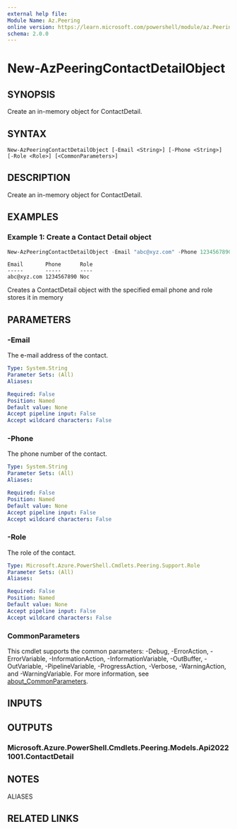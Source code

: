 ```yaml
---
external help file:
Module Name: Az.Peering
online version: https://learn.microsoft.com/powershell/module/az.Peering/new-AzPeeringContactDetailObject
schema: 2.0.0
---
```


# New-AzPeeringContactDetailObject

## SYNOPSIS
Create an in-memory object for ContactDetail.

## SYNTAX

```
New-AzPeeringContactDetailObject [-Email <String>] [-Phone <String>] [-Role <Role>] [<CommonParameters>]
```

## DESCRIPTION
Create an in-memory object for ContactDetail.

## EXAMPLES

### Example 1: Create a Contact Detail object
```powershell
New-AzPeeringContactDetailObject -Email "abc@xyz.com" -Phone 1234567890 -Role "Noc"
```

```output
Email       Phone      Role
-----       -----      ----
abc@xyz.com 1234567890 Noc
```

Creates a ContactDetail object with the specified email phone and role stores it in memory

## PARAMETERS

### -Email
The e-mail address of the contact.

```yaml
Type: System.String
Parameter Sets: (All)
Aliases:

Required: False
Position: Named
Default value: None
Accept pipeline input: False
Accept wildcard characters: False
```

### -Phone
The phone number of the contact.

```yaml
Type: System.String
Parameter Sets: (All)
Aliases:

Required: False
Position: Named
Default value: None
Accept pipeline input: False
Accept wildcard characters: False
```

### -Role
The role of the contact.

```yaml
Type: Microsoft.Azure.PowerShell.Cmdlets.Peering.Support.Role
Parameter Sets: (All)
Aliases:

Required: False
Position: Named
Default value: None
Accept pipeline input: False
Accept wildcard characters: False
```

### CommonParameters
This cmdlet supports the common parameters: -Debug, -ErrorAction, -ErrorVariable, -InformationAction, -InformationVariable, -OutBuffer, -OutVariable, -PipelineVariable, -ProgressAction, -Verbose, -WarningAction, and -WarningVariable. For more information, see [about_CommonParameters](http://go.microsoft.com/fwlink/?LinkID=113216).

## INPUTS

## OUTPUTS

### Microsoft.Azure.PowerShell.Cmdlets.Peering.Models.Api20221001.ContactDetail

## NOTES

ALIASES

## RELATED LINKS
